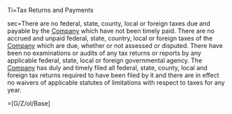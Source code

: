 Ti=Tax Returns and Payments

sec=There are no federal, state, county, local or foreign taxes due and payable by the <a href='#Def.Company.sec' class='definedterm'>Company</a> which have not been timely paid. There are no accrued and unpaid federal, state, country, local or foreign taxes of the <a href='#Def.Company.sec' class='definedterm'>Company</a> which are due, whether or not assessed or disputed. There have been no examinations or audits of any tax returns or reports by any applicable federal, state, local or foreign governmental agency. The <a href='#Def.Company.sec' class='definedterm'>Company</a> has duly and timely filed all federal, state, county, local and foreign tax returns required to have been filed by it and there are in effect no waivers of applicable statutes of limitations with respect to taxes for any year.

=[G/Z/ol/Base]
